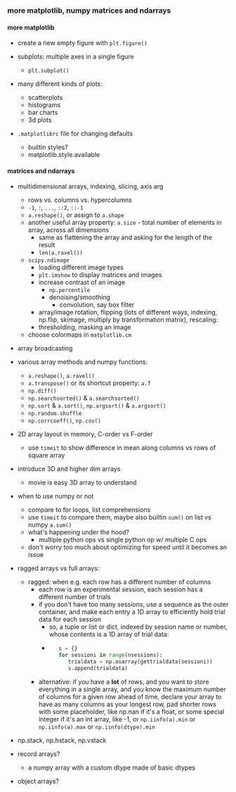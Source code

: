 ### more matplotlib, numpy matrices and ndarrays

#### more matplotlib

- create a new empty figure with `plt.figure()`

- subplots: multiple axes in a single figure
    - `plt.subplot()`

- many different kinds of plots:
    - scatterplots
    - histograms
    - bar charts
    - 3d plots

- `.matplotlibrc` file for changing defaults
    - builtin styles?
    - matplotlib.style.available

#### matrices and ndarrays

- multidimensional arrays, indexing, slicing, axis arg
    - rows vs. columns vs. hypercolumns
    - `-1`, `:`, `...`, `::2`, `::-1`
    - `a.reshape()`, or assign to `a.shape`
    - another useful array property: `a.size` - total number of elements in array, across all dimensions
        - same as flattening the array and asking for the length of the result
        - `len(a.ravel())`
    - `scipy.ndimage`
        - loading different image types
        - `plt.imshow` to display matrices and images
        - increase contrast of an image
            - `np.percentile`
            - denoising/smoothing
                - convolution, say box filter
        - array/image rotation, flipping (lots of different ways, indexing, np.flip, skimage, multiply by transformation matrix), rescaling:
        - thresholding, masking an image
    - choose colormaps in `matplotlib.cm`

- array broadcasting

- various array methods and numpy functions:
    - `a.reshape()`, `a.ravel()`
    - `a.transpose()` or its shortcut property: `a.T`
    - `np.diff()`
    - `np.searchsorted()` & `a.searchsorted()`
    - `np.sort` & `a.sort()`, `np.argsort()` & `a.argsort()`
    - `np.random.shuffle`
    - `np.corrcoeff()`, `np.cov()`

- 2D array layout in memory, C-order vs F-order
    - use `timeit` to show difference in mean along columns vs rows of square array

- introduce 3D and higher dim arrays
    - movie is easy 3D array to understand

- when to use numpy or not
    - compare to for loops, list comprehensions
    - use `timeit` to compare them, maybe also builtin `sum()` on list vs numpy `a.sum()`
    - what's happening under the hood?
        - multiple python ops vs single python op w/ multiple C ops
    - don't worry too much about optimizing for speed until it becomes an issue

- ragged arrays vs full arrays:
    - ragged: when e.g. each row has a different number of columns
        - each row is an experimental session, each session has a different number of trials
        - if you don't have too many sessions, use a sequence as the outer container, and make each entry a 1D array to efficiently hold trial data for each session
            - so, a tuple or list or dict, indexed by session name or number, whose contents is a 1D array of trial data:
            - ```python
                 s = {}
                 for sessioni in range(nsessions):
                    trialdata = np.asarray(gettrialdata(sessioni))
                    s.append(trialdata)
              ````
        - alternative: if you have a **lot** of rows, and you want to store everything in a single array, and you know the maximum number of columns for a given row ahead of time, declare your array to have as many columns as your longest row, pad shorter rows with some placeholder, like np.nan if it's a float, or some special integer if it's an int array, like -1, or `np.iinfo(a).min` or `np.iinfo(a).max` or `np.iinfo(dtype).min`

- np.stack, np.hstack, np.vstack

- record arrays?
    - a numpy array with a custom dtype made of basic dtypes
- object arrays?
